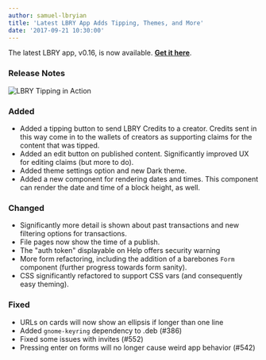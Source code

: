 ```yaml
---
author: samuel-lbryian
title: 'Latest LBRY App Adds Tipping, Themes, and More'
date: '2017-09-21 10:30:00'
---
```

The latest LBRY app, v0.16, is now available. **[Get it here](https://lbry.com/get)**.

### Release Notes

![LBRY Tipping in Action](https://spee.ch/0/lbrytipping.gif)

### Added
  * Added a tipping button to send LBRY Credits to a creator. Credits sent in this way come in to the wallets of creators as supporting claims for the content that was tipped.
  * Added an edit button on published content. Significantly improved UX for editing claims (but more to do).
  * Added theme settings option and new Dark theme.
  * Added a new component for rendering dates and times. This component can render the date and time of a block height, as well.

### Changed
  * Significantly more detail is shown about past transactions and new filtering options for transactions.
  * File pages now show the time of a publish.
  * The "auth token" displayable on Help offers security warning
  * More form refactoring, including the addition of a barebones `Form` component (further progress towards form sanity).
  * CSS significantly refactored to support CSS vars (and consequently easy theming).

### Fixed
  * URLs on cards will now show an ellipsis if longer than one line
  * Added `gnome-keyring` dependency to .deb (#386)
  * Fixed some issues with invites (#552)
  * Pressing enter on forms will no longer cause weird app behavior (#542)
